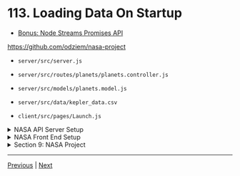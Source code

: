 # 113. Loading Data On Startup

-   [Bonus: Node Streams Promises API](https://nodejs.org/api/stream.html#stream_streams_promises_api)


https://github.com/odziem/nasa-project

-   `server/src/server.js`

-   `server/src/routes/planets/planets.controller.js`

-   `server/src/models/planets.model.js`

-   `server/src/data/kepler_data.csv`

-   `client/src/pages/Launch.js` 

<details>
  <summary> NASA API Server Setup </summary>

**server**

-   `server/src/server.js`
```
const http = require('http');

const app = require('./app');

const { loadPlanetsData } = require('./models/planets.model');

const PORT = process.env.PORT || 8000;

const server = http.createServer(app);

async function startServer() {
    await loadPlanetsData();
    
    server.listen(PORT, () => {
        console.log(`Listening on port ${PORT}...`)
    });
};

startServer();
```

-   `server/src/app.js`
```
const express = require('express');
const cors = require('cors');

const planetsRouter = require('./routes/planets/planets.router');

const app = express();

app.use(cors());
app.use(express.json());
app.use(planetsRouter);

module.exports = app;
```

-   `server/src/routes/planets/planets.controller.js`
```
// const planets = require('../../models/planets.model');
const { planets } = require('../../models/planets.model');

function getAllPlanets(req, res) {
    // res.status(200).json(planets); 
    return res.status(200).json(planets);
};

module.exports = {
    getAllPlanets,
}
```

-   `server/src/routes/planets/planets.router.js`
```
const express = require('express');

const {
    getAllPlanets,
} = require('./planets.controller');

const planetsRouter = express.Router();

planetsRouter.get('/planets', getAllPlanets);

module.exports = planetsRouter;
```

-   `server/src/models/planets.model.js`
```
const  { parse } = require('csv-parse');
const fs = require('fs');
const path = require('path');

const habitablePlanets = [];

function isHabitablePlanet(planet) {
    return planet['koi_disposition'] === 'CONFIRMED'
        && planet['koi_insol'] > 0.36 && planet['koi_insol'] < 1.11
        && planet['koi_prad'] < 1.6;
  }

  /* 
  const promise = new Promise((resolve, reject) => {
    resolve(42);
  });
  promise.then((result) => {

  });
  const result = await promise;
  console.log(result);
  */

function loadPlanetsData(){
    return new Promise((resolve, reject) => {
        fs.createReadStream(path.join(__dirname, '..', '..', 'data', 'kepler_data.csv'))
            .pipe(parse({
                comment: '#',
                columns: true
            }))
            .on('data', (data) => {
                if (isHabitablePlanet(data)){
                    habitablePlanets.push(data);
                }
            })
            .on('error', (err) => {
                console.log(err);
                reject(err);
            })
            .on('end', () => {                
                console.log(`${habitablePlanets.length} habitable planets found!`);
                resolve();
            });
    });
}

module.exports = {
    loadPlanetsData,
    planets: habitablePlanets,
};
```

-  under server folder run Server `npm run watch`

```
> server@1.0.0 watch
> nodemon src/server.js

[nodemon] 2.0.20
[nodemon] to restart at any time, enter `rs`
[nodemon] watching path(s): *.*
[nodemon] watching extensions: js,mjs,json
[nodemon] starting `node src/server.js`
8 habitable planets found!
Listening on port 8000...
```

<p align="center" >
    <img src="../imags/113_Loading-Data-On-Startup.png" width="100%" >    
</p> 

---

</details>  

<details>
  <summary> NASA Front End Setup </summary>

**client**

-   `client/src/hooks/request.js`
```
const API_URL = 'http://localhost:8000'

// Load planets and return as JSON.
async function httpGetPlanets() {
  const response = await fetch(`${API_URL}/planets`);
  return await response.json();
}

async function httpGetLaunches() {
  // TODO: Once API is ready.
  // Load launches, sort by flight number, and return as JSON.
}

async function httpSubmitLaunch(launch) {
  // TODO: Once API is ready.
  // Submit given launch data to launch system.
}

async function httpAbortLaunch(id) {
  // TODO: Once API is ready.
  // Delete launch with given ID.
}

export {
  httpGetPlanets,
  httpGetLaunches,
  httpSubmitLaunch,
  httpAbortLaunch,
};
```

-  under client folder run client `npm start`

```
Compiled successfully!

You can now view nasa-fe in the browser.

  Local:            http://localhost:3000
  On Your Network:  http://192.168.84.229:3000

Note that the development build is not optimized.
To create a production build, use npm run build.

asset static/js/bundle.js 2.48 MiB [emitted] (name: main) 1 related asset
asset index.html 2.1 KiB [emitted]
asset asset-manifest.json 190 bytes [emitted]
cached modules 2.2 MiB [cached] 355 modules
runtime modules 28.5 KiB 14 modules
./src/pages/Launch.js 6.26 KiB [built] [code generated]
webpack 5.70.0 compiled successfully in 7185 ms
```

<p align="center" >
    <img src="../imags/113_Loading-Data-On-Startup_5.png" width="100%" >
    <img src="../imags/113_Loading-Data-On-Startup_2.png" width="100%" >
</p> 

---

**Uncaught TypeError: _props$planets.map is not a function**

```
Uncaught TypeError: _props$planets.map is not a function
    at Launch.js:7:1
    at updateMemo (react-dom.development.js:15867:1)
    at Object.useMemo (react-dom.development.js:16413:1)
    at useMemo (react.development.js:1532:1)
    at Launch (Launch.js:6:1)
    at renderWithHooks (react-dom.development.js:14985:1)
    at updateFunctionComponent (react-dom.development.js:17356:1)
    at beginWork (react-dom.development.js:19063:1)
    at HTMLUnknownElement.callCallback (react-dom.development.js:3945:1)
    at Object.invokeGuardedCallbackDev (react-dom.development.js:3994:1)
```

**ChatGPT** - To correct this error, you should add a check to make sure that `props.planets` is an array before calling the `map()` method. Here's an example of how you can do this:

-   `client/src/pages/Launch.js`  
```
const Launch = (props) => {
  const selectorBody = useMemo(() => {
    if (!Array.isArray(props.planets)) {
      return null; // or return a default value
    }
    return props.planets.map((planet) => (
      <option value={planet.kepler_name} key={planet.kepler_name}>
        {planet.kepler_name}
      </option>
    ));
  }, [props.planets]);

  // rest of the component code
};
```

-   `server/src/routes/planets/planets.controller.js`
```
const { planets } = require('../../models/planets.model');

function getAllPlanets(req, res) {
    // res.status(200).json(planets); 
    return res.status(200).json(planets);
};

module.exports = {
    getAllPlanets,
};
```

<p align="center" >
    <img src="../imags/113_Loading-Data-On-Startup_3.png" width="100%" >
    <img src="../imags/113_Loading-Data-On-Startup_4.png" width="100%" >
</p> 

</details>

<details>
  <summary> Section 9: NASA Project </summary>

  - [Codebase: nasa-project](../src/s9_nasa-project/)

</details>

---

[Previous](./112_The-Planets-Model.md) | [Next](./114_Common-Issues-With-NPM-Scripts.md)